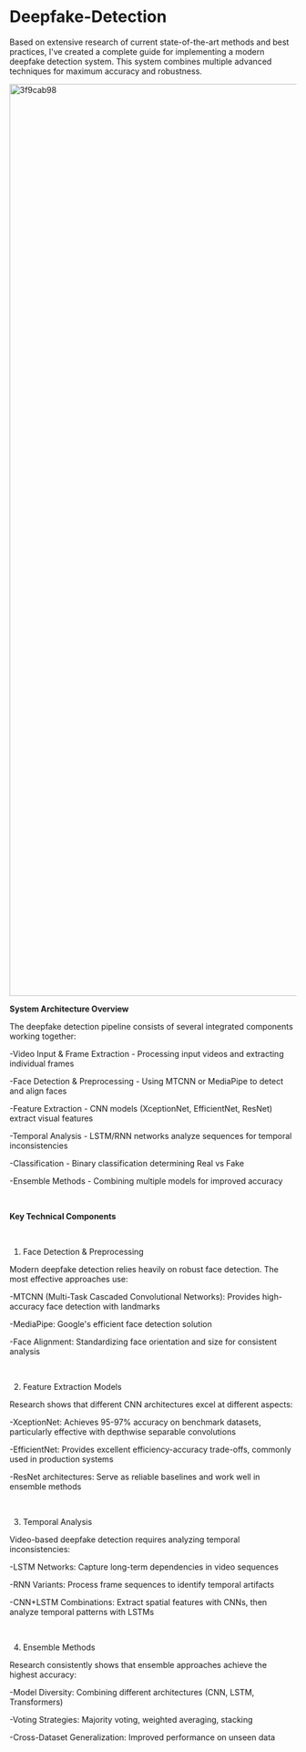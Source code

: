 # Deepfake-Detection

Based on extensive research of current state-of-the-art methods and best practices, I've created a complete guide for implementing a modern deepfake detection system. This system combines multiple advanced techniques for maximum accuracy and robustness.

<img width="2400" height="1600" alt="3f9cab98" src="https://github.com/user-attachments/assets/ce4a2a76-6e95-4b67-98c0-2da5714f6aa4" />

<br>

**System Architecture Overview**

The deepfake detection pipeline consists of several integrated components working together:

-Video Input & Frame Extraction - Processing input videos and extracting individual frames

-Face Detection & Preprocessing - Using MTCNN or MediaPipe to detect and align faces

-Feature Extraction - CNN models (XceptionNet, EfficientNet, ResNet) extract visual features

-Temporal Analysis - LSTM/RNN networks analyze sequences for temporal inconsistencies

-Classification - Binary classification determining Real vs Fake

-Ensemble Methods - Combining multiple models for improved accuracy

<br>


**Key Technical Components**

<br>

1. Face Detection & Preprocessing
   
Modern deepfake detection relies heavily on robust face detection. The most effective approaches use:

-MTCNN (Multi-Task Cascaded Convolutional Networks): Provides high-accuracy face detection with landmarks

-MediaPipe: Google's efficient face detection solution

-Face Alignment: Standardizing face orientation and size for consistent analysis

<br>

2. Feature Extraction Models
   
Research shows that different CNN architectures excel at different aspects:

-XceptionNet: Achieves 95-97% accuracy on benchmark datasets, particularly effective with depthwise separable convolutions

-EfficientNet: Provides excellent efficiency-accuracy trade-offs, commonly used in production systems

-ResNet architectures: Serve as reliable baselines and work well in ensemble methods

<br>

3. Temporal Analysis
   
Video-based deepfake detection requires analyzing temporal inconsistencies:

-LSTM Networks: Capture long-term dependencies in video sequences

-RNN Variants: Process frame sequences to identify temporal artifacts

-CNN+LSTM Combinations: Extract spatial features with CNNs, then analyze temporal patterns with LSTMs

<br>

4. Ensemble Methods
   
Research consistently shows that ensemble approaches achieve the highest accuracy:

-Model Diversity: Combining different architectures (CNN, LSTM, Transformers)

-Voting Strategies: Majority voting, weighted averaging, stacking

-Cross-Dataset Generalization: Improved performance on unseen data
